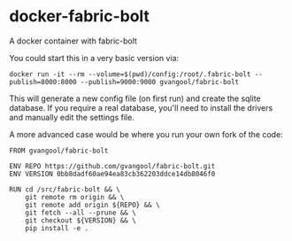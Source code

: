 docker-fabric-bolt
==================
A docker container with fabric-bolt

You could start this in a very basic version via:

    docker run -it --rm --volume=$(pwd)/config:/root/.fabric-bolt --publish=8000:8000 --publish=9000:9000 gvangool/fabric-bolt

This will generate a new config file (on first run) and create the sqlite
database. If you require a real database, you'll need to install the drivers
and manually edit the settings file.


A more advanced case would be where you run your own fork of the code:

    FROM gvangool/fabric-bolt

    ENV REPO https://github.com/gvangool/fabric-bolt.git
    ENV VERSION 0bb8dadf60ae94ea83cb362203ddce14db8046f0

    RUN cd /src/fabric-bolt && \
        git remote rm origin && \
        git remote add origin ${REPO} && \
        git fetch --all --prune && \
        git checkout ${VERSION} && \
        pip install -e .
